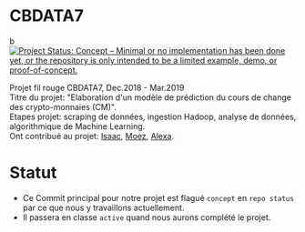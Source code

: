 # CBDATA7
b
[![Project Status: Concept – Minimal or no implementation has been done yet, or the repository is only intended to be a limited example, demo, or proof-of-concept.](https://www.repostatus.org/badges/latest/concept.svg)](https://www.repostatus.org/#concept)

Projet fil rouge CBDATA7, Dec.2018 - Mar.2019<br>
Titre du projet: "Elaboration d'un modèle de prédiction du cours de change des crypto-monnaies (CM)".<br>
Etapes projet: scraping de données, ingestion Hadoop, analyse de données, algorithmique de Machine Learning.<br>
Ont contribué au projet: [Isaac](https://github.com/isaacarnault), [Moez](https://github.com/ammarmoez), [Alexa](https://github.com/alexakapral).

# Statut

* Ce Commit principal pour notre projet est flagué `concept` en `repo status` par ce que nous y travaillons actuellement.<br>
* Il passera en classe `active` quand nous aurons complété le projet.
